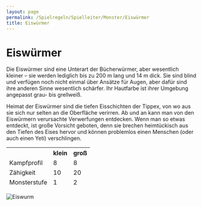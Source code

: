 ```yaml
---
layout: page
permalink: /Spielregeln/Spielleiter/Monster/Eiswürmer
title: Eiswürmer
---
```


# Eiswürmer

Die Eiswürmer sind eine Unterart der Bücherwürmer, aber wesentlich kleiner &ndash; sie werden lediglich bis zu 200 m lang und 14 m dick. Sie sind blind und verfügen noch nicht einmal über Ansätze für Augen, aber dafür sind ihre anderen Sinne wesentlich schärfer. Ihr Hautfarbe ist ihrer Umgebung angepasst grau- bis grellweiß.

Heimat der Eiswürmer sind die tiefen Eisschichten der Tippex, von wo aus sie sich nur selten an die Oberfläche verirren. Ab und an kann man von den Eiswürmern verursachte Verwerfungen entdecken. Wenn man so etwas entdeckt, ist große Vorsicht geboten, denn sie brechen heimtückisch aus den Tiefen des Eises hervor und können problemlos einen Menschen (oder auch einen Yeti) verschlingen.

<table>
<thead>
<tr><th> </th><th>klein</th><th>groß</th></tr>
<tr><td>Kampfprofil</td><td>8</td><td>8</td></tr>
<tr><td>Zähigkeit</td><td>10</td><td>20</td></tr>
<tr><td>Monsterstufe</td><td>1</td><td>2</td></tr>
</thead>
</table>

<img alt="Eiswurm" src="{{ site.baseurl }}/assets/images/monster/eiswurm.jpg" />
